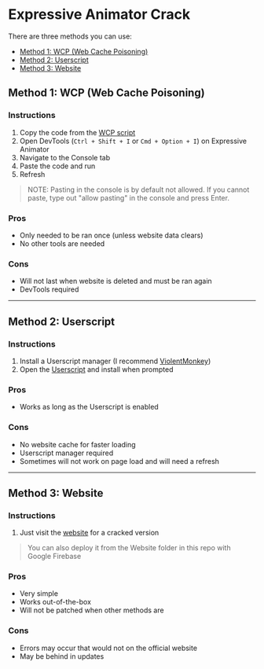 # Expressive Animator Crack

There are three methods you can use:
- [Method 1: WCP (Web Cache Poisoning)](#method-1-wcp-web-cache-poisoning)
- [Method 2: Userscript](#method-2-userscript)
- [Method 3: Website](#method-3-website)

## Method 1: WCP (Web Cache Poisoning)
### Instructions
1. Copy the code from the [WCP script](https://raw.githubusercontent.com/danthekidd/Expressive-Animator-Crack/main/WCP/Expressive%20Animator%20Crack.js)
2. Open DevTools (`Ctrl + Shift + I` or `Cmd + Option + I`) on Expressive Animator
3. Navigate to the Console tab
4. Paste the code and run
5. Refresh

> NOTE: Pasting in the console is by default not allowed. If you cannot paste, type out "allow pasting" in the console and press Enter.


### Pros
- Only needed to be ran once (unless website data clears)
- No other tools are needed

### Cons
- Will not last when website is deleted and must be ran again
- DevTools required

---

## Method 2: Userscript
### Instructions
1. Install a Userscript manager (I recommend [ViolentMonkey](https://violentmonkey.github.io/))
2. Open the [Userscript](https://github.com/danthekidd/Expressive-Animator-Crack/raw/main/Userscript/Expressive%20Animator%20Crack.user.js) and install when prompted

### Pros
- Works as long as the Userscript is enabled

### Cons
- No website cache for faster loading
- Userscript manager required
- Sometimes will not work on page load and will need a refresh

---

## Method 3: Website
### Instructions
1. Just visit the [website](https://expressive-animator-cracked.web.app/) for a cracked version

> You can also deploy it from the Website folder in this repo with Google Firebase

### Pros
- Very simple
- Works out-of-the-box
- Will not be patched when other methods are

### Cons
- Errors may occur that would not on the official website
- May be behind in updates
